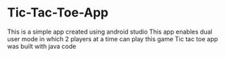 # Tic-Tac-Toe-App
This is a simple app created using android studio
This app enables dual user mode in which 2 players at a time can play this game
Tic tac toe app was built with java code
